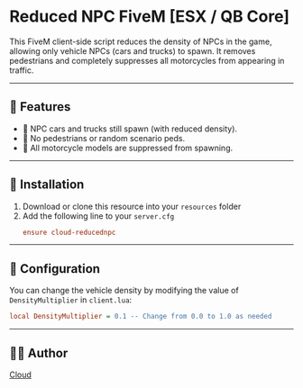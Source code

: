 # Reduced NPC FiveM [ESX / QB Core]

This FiveM client-side script reduces the density of NPCs in the game, allowing only vehicle NPCs (cars and trucks) to spawn. It removes pedestrians and completely suppresses all motorcycles from appearing in traffic.

---

## 🚀 Features

- 🚗 NPC cars and trucks still spawn (with reduced density).
- 🚫 No pedestrians or random scenario peds.
- 🛵 All motorcycle models are suppressed from spawning.

---

## 📁 Installation

1. Download or clone this resource into your `resources` folder
2. Add the following line to your `server.cfg` 
   ```cfg
   ensure cloud-reducednpc
   ```

---

## 🔧 Configuration

You can change the vehicle density by modifying the value of `DensityMultiplier` in `client.lua`:

```cfg
local DensityMultiplier = 0.1 -- Change from 0.0 to 1.0 as needed
```

---

## 🧑‍💻 Author

[Cloud](https://github.com/Comethruuu)
